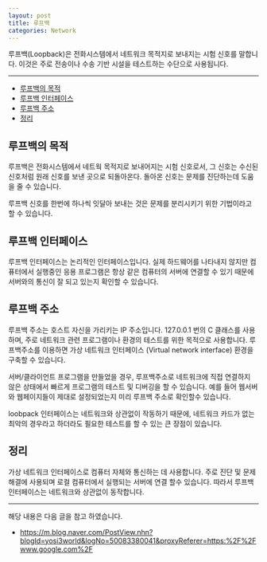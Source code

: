 ```yaml
---
layout: post
title: 루프백
categories: Network
---
```


루프백(Loopback)은 전화시스템에서 네트워크 목적지로 보내지는 시험 신호를 말합니다. 이것은 주로 전송이나 수송 기반 시설을 테스트하는 수단으로 사용됩니다.

<hr />

<!-- vscode-markdown-toc -->

- [루프백의 목적](#루프백의-목적)
- [루프백 인터페이스](#루프백-인터페이스)
- [루프백 주소](#루프백-주소)
- [정리](#정리)

<!-- vscode-markdown-toc-config
	numbering=false
	autoSave=true
	/vscode-markdown-toc-config -->
<!-- /vscode-markdown-toc -->

## <a name='루프백의-목적'></a>루프백의 목적

루프백은 전화시스템에서 네트웍 목적지로 보내어지는 시험 신호로서, 그 신호는 수신된 신호처럼 원래 신호를 보낸 곳으로 되돌아온다. 돌아온 신호는 문제를 진단하는데 도움을 줄 수 있습니다.

루프백 신호를 한번에 하나씩 잇달아 보내는 것은 문제를 분리시키기 위한 기법이라고 할 수 있습니다.

## <a name='루프백-인터페이스'></a>루프백 인터페이스

루프백 인터페이스는 논리적인 인터페이스입니다. 실제 하드웨어를 나타내지 않지만 컴퓨터에서 실행중인 응용 프로그램은 항상 같은 컴퓨터의 서버에 연결할 수 있기 때문에 서버와의 통신이 잘 되고 있는지 확인할 수 있습니다.

## <a name='루프백-주소'></a>루프백 주소

루프백 주소는 호스트 자신을 가리키는 IP 주소입니다. 127.0.0.1 번의 C 클래스를 사용하며, 주로 네트워크 관련 프로그램이나 환경의 테스트를 위한 목적으로 사용합니다. 루프백주소를 이용하면 가상 네트워크 인터페이스 (Virtual network interface) 환경을 구축할 수 있습니다.

서버/클라이언트 프로그램을 만들었을 경우, 루프백주소로 네트워크에 직접 연결하지 않은 상태에서 빠르게 프로그램의 테스트 및 디버깅을 할 수 있습니다. 예를 들어 웹서버와 웹페이지들이 제대로 설정되었는지 미리 루프백 주소로 확인할수 있습니다.

loobpack 인터페이스는 네트워크와 상관없이 작동하기 때문에, 네트워크 카드가 없는 최악의 경우라고 하더라도 필요한 테스트를 할 수 있는 큰 장점이 있습니다.

## <a name='정리'></a>정리

가상 네트워크 인터페이스로 컴퓨터 자체와 통신하는 데 사용합니다. 주로 진단 및 문제 해결에 사용되며 로컬 컴퓨터에서 실행되는 서버에 연결 할수 있습니다. 따라서 루프백 인터페이스는 네트워크와 상관없이 동작합니다.

---

해당 내용은 다음 글을 참고 하였습니다.

- https://m.blog.naver.com/PostView.nhn?blogId=yosi3world&logNo=50083380041&proxyReferer=https:%2F%2Fwww.google.com%2F
